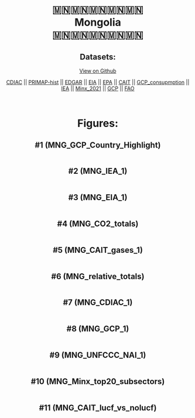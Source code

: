 
<center>
<h1 align="center">
🇲🇳🇲🇳🇲🇳🇲🇳🇲🇳
<br>
Mongolia
<br>
🇲🇳🇲🇳🇲🇳🇲🇳🇲🇳
</h1>
<h2>Datasets:</h2>
<p><a href="https://github.com/dquintani/GreenhouseData/tree/master/country_data/MNG_Mongolia/data">View on Github</a>
<br></p><p><a href="data/MNG_CDIAC.csv">CDIAC</a> || <a href="data/MNG_PRIMAP-hist.csv">PRIMAP-hist</a> || <a href="data/MNG_EDGAR.csv">EDGAR</a> || <a href="data/MNG_EIA.csv">EIA</a> || <a href="data/MNG_EPA.csv">EPA</a> || <a href="data/MNG_CAIT.csv">CAIT</a> || <a href="data/MNG_GCP_consupmption.csv">GCP_consupmption</a> || <a href="data/MNG_IEA.csv">IEA</a> || <a href="data/MNG_Minx_2021.csv">Minx_2021</a> || <a href="data/MNG_GCP.csv">GCP</a> || <a href="data/MNG_FAO.csv">FAO</a></p><p><br></p>
<h1>Figures:</h1><h2>#1 (MNG_GCP_Country_Highlight)</h2>
<p><img alt="" src="figures/MNG_GCP_Country_Highlight.png" /></p><h2>#2 (MNG_IEA_1)</h2>
<p><img alt="" src="figures/MNG_IEA_1.png" /></p><h2>#3 (MNG_EIA_1)</h2>
<p><img alt="" src="figures/MNG_EIA_1.png" /></p><h2>#4 (MNG_CO2_totals)</h2>
<p><img alt="" src="figures/MNG_CO2_totals.png" /></p><h2>#5 (MNG_CAIT_gases_1)</h2>
<p><img alt="" src="figures/MNG_CAIT_gases_1.png" /></p><h2>#6 (MNG_relative_totals)</h2>
<p><img alt="" src="figures/MNG_relative_totals.png" /></p><h2>#7 (MNG_CDIAC_1)</h2>
<p><img alt="" src="figures/MNG_CDIAC_1.png" /></p><h2>#8 (MNG_GCP_1)</h2>
<p><img alt="" src="figures/MNG_GCP_1.png" /></p><h2>#9 (MNG_UNFCCC_NAI_1)</h2>
<p><img alt="" src="figures/MNG_UNFCCC_NAI_1.png" /></p><h2>#10 (MNG_Minx_top20_subsectors)</h2>
<p><img alt="" src="figures/MNG_Minx_top20_subsectors.png" /></p><h2>#11 (MNG_CAIT_lucf_vs_nolucf)</h2>
<p><img alt="" src="figures/MNG_CAIT_lucf_vs_nolucf.png" /></p>